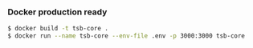 ### Docker production ready

```bash
$ docker build -t tsb-core .
$ docker run --name tsb-core --env-file .env -p 3000:3000 tsb-core
```